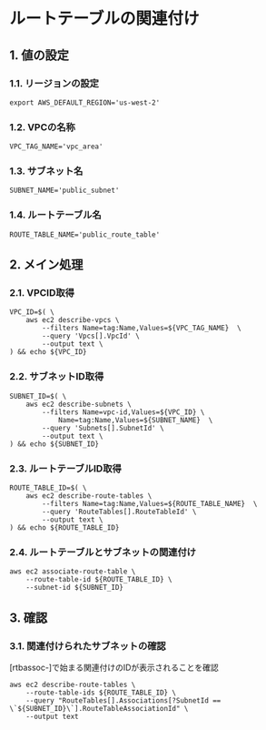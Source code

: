 <!-- omit in toc -->
# ルートテーブルの関連付け

## 1. 値の設定

### 1.1. リージョンの設定

    export AWS_DEFAULT_REGION='us-west-2'

### 1.2. VPCの名称

    VPC_TAG_NAME='vpc_area'

### 1.3. サブネット名

    SUBNET_NAME='public_subnet'

### 1.4. ルートテーブル名

    ROUTE_TABLE_NAME='public_route_table'

## 2. メイン処理

### 2.1. VPCID取得

    VPC_ID=$( \
        aws ec2 describe-vpcs \
            --filters Name=tag:Name,Values=${VPC_TAG_NAME}  \
            --query 'Vpcs[].VpcId' \
            --output text \
    ) && echo ${VPC_ID}

### 2.2. サブネットID取得

    SUBNET_ID=$( \
        aws ec2 describe-subnets \
            --filters Name=vpc-id,Values=${VPC_ID} \
                Name=tag:Name,Values=${SUBNET_NAME}  \
            --query 'Subnets[].SubnetId' \
            --output text \
    ) && echo ${SUBNET_ID}

### 2.3. ルートテーブルID取得

    ROUTE_TABLE_ID=$( \
        aws ec2 describe-route-tables \
            --filters Name=tag:Name,Values=${ROUTE_TABLE_NAME}  \
            --query 'RouteTables[].RouteTableId' \
            --output text \
    ) && echo ${ROUTE_TABLE_ID}

### 2.4. ルートテーブルとサブネットの関連付け

    aws ec2 associate-route-table \
        --route-table-id ${ROUTE_TABLE_ID} \
        --subnet-id ${SUBNET_ID}

## 3. 確認

### 3.1. 関連付けられたサブネットの確認

[rtbassoc-]で始まる関連付けのIDが表示されることを確認

    aws ec2 describe-route-tables \
        --route-table-ids ${ROUTE_TABLE_ID} \
        --query "RouteTables[].Associations[?SubnetId == \`${SUBNET_ID}\`].RouteTableAssociationId" \
        --output text
